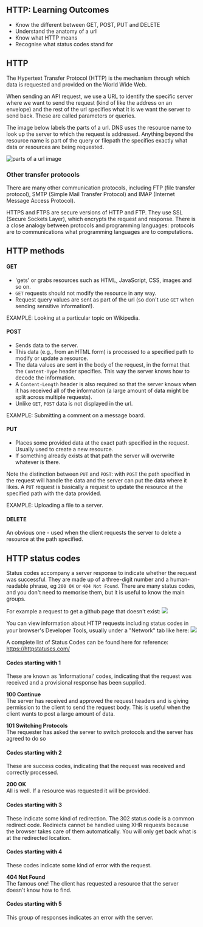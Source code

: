 ## HTTP: Learning Outcomes

- Know the different between GET, POST, PUT and DELETE
- Understand the anatomy of a url
- Know what HTTP means
- Recognise what status codes stand for

## HTTP

The Hypertext Transfer Protocol (HTTP) is the mechanism through which data is requested and provided on the World Wide Web.

When sending an API request, we use a URL to identify the specific server where we want to send the request (kind of like the address on an envelope) and the rest of the url specifies what it is we want the server to send back. These are called parameters or queries.

The image below labels the parts of a url. DNS uses the resource name to look up the server to which the request is addressed. Anything beyond the resource name is part of the query or filepath the specifies exactly what data or resources are being requested.

![parts of a url image](./url.png)

### Other transfer protocols

There are many other communication protocols, including FTP (file transfer protocol), SMTP (Simple Mail Transfer Protocol) and IMAP (Internet Message Access Protocol).

HTTPS and FTPS are secure versions of HTTP and FTP. They use SSL (Secure Sockets Layer), which encrypts the request and response. There is a close analogy between protocols and programming languages: protocols are to communications what programming languages are to computations.

## HTTP methods

#### GET

- 'gets' or grabs resources such as HTML, JavaScript, CSS, images and so on.
- `GET` requests should not modify the resource in any way.
- Request query values are sent as part of the url (so don't use `GET` when sending sensitive information!).

EXAMPLE: Looking at a particular topic on Wikipedia.

#### POST

- Sends data to the server.
- This data (e.g., from an HTML form) is processed to a specified path to modify or update a resource.
- The data values are sent in the body of the request, in the format that the `Content-Type` header specifies. This way the server knows how to decode the information.
- A `Content-Length` header is also required so that the server knows when it has received all of the information (a large amount of data might be split across multiple requests).
- Unlike `GET`, `POST` data is not displayed in the url.

EXAMPLE: Submitting a comment on a message board.

#### PUT

- Places some provided data at the exact path specified in the request. Usually used to create a new resource.
- If something already exists at that path the server will overwrite whatever is there.

Note the distinction between `PUT` and `POST`: with `POST` the path specified in the request will handle the data and the server can put the data where it likes. A `PUT` request is basically a request to update the resource at the specified path with the data provided.

EXAMPLE: Uploading a file to a server.

#### DELETE

An obvious one - used when the client requests the server to delete a resource at the path specified.

## HTTP status codes

Status codes accompany a server response to indicate whether the request was successful. They are made up of a three-digit number and a human-readable phrase, eg `200 OK` or `404 Not Found`. There are many status codes, and you don't need to memorise them, but it is useful to know the main groups.

For example a request to get a github page that doesn't exist:
![](https://i.imgur.com/5FY7mTa.jpg)

You can view information about HTTP requests including status codes in your browser's Developer Tools, usually under a "Network" tab like here:
![](https://i.imgur.com/54IR0rH.png)

A complete list of Status Codes can be found here for reference: https://httpstatuses.com/

#### Codes starting with 1

These are known as 'informational' codes, indicating that the request was received and a provisional response has been supplied.

**100 Continue**  
The server has received and approved the request headers and is giving permission to the client to send the request body. This is useful when the client wants to post a large amount of data.

**101 Switching Protocols**  
The requester has asked the server to switch protocols and the server has agreed to do so

#### Codes starting with 2

These are success codes, indicating that the request was received and correctly processed.

**200 OK**  
All is well. If a resource was requested it will be provided.

#### Codes starting with 3

These indicate some kind of redirection. The 302 status code is a common redirect code. Redirects cannot be handled using XHR requests because the browser takes care of them automatically. You will only get back what is at the redirected location.

#### Codes starting with 4

These codes indicate some kind of error with the request.

**404 Not Found**  
The famous one! The client has requested a resource that the server doesn't know how to find.

#### Codes starting with 5

This group of responses indicates an error with the server.
